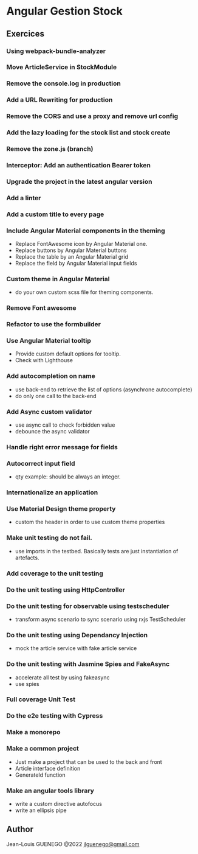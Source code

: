 # Angular Gestion Stock

## Exercices

### Using webpack-bundle-analyzer

### Move ArticleService in StockModule

### Remove the console.log in production

### Add a URL Rewriting for production

### Remove the CORS and use a proxy and remove url config

### Add the lazy loading for the stock list and stock create

### Remove the zone.js (branch)

### Interceptor: Add an authentication Bearer token

### Upgrade the project in the latest angular version

### Add a linter

### Add a custom title to every page

### Include Angular Material components in the theming

- Replace FontAwesome icon by Angular Material one.
- Replace buttons by Angular Material buttons
- Replace the table by an Angular Material grid
- Replace the field by Angular Material input fields

### Custom theme in Angular Material

- do your own custom scss file for theming components.

### Remove Font awesome

### Refactor to use the formbuilder

### Use Angular Material tooltip

- Provide custom default options for tooltip.
- Check with Lighthouse

### Add autocompletion on name

- use back-end to retrieve the list of options (asynchrone autocomplete)
- do only one call to the back-end

### Add Async custom validator

- use async call to check forbidden value
- debounce the async validator

### Handle right error message for fields

### Autocorrect input field

- qty example: should be always an integer.

### Internationalize an application

### Use Material Design theme property

- custom the header in order to use custom theme properties

### Make unit testing do not fail.

- use imports in the testbed. Basically tests are just instantiation of artefacts.

### Add coverage to the unit testing

### Do the unit testing using HttpController

### Do the unit testing for observable using testscheduler

- transform async scenario to sync scenario using rxjs TestScheduler

### Do the unit testing using Dependancy Injection

- mock the article service with fake article service

### Do the unit testing with Jasmine Spies and FakeAsync

- accelerate all test by using fakeasync
- use spies

### Full coverage Unit Test

### Do the e2e testing with Cypress

### Make a monorepo

### Make a common project

- Just make a project that can be used to the back and front
- Article interface definition
- GenerateId function

### Make an angular tools library

- write a custom directive autofocus
- write an ellipsis pipe

## Author

Jean-Louis GUENEGO @2022
<jlguenego@gmail.com>
